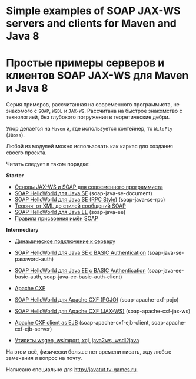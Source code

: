 # Simple examples of SOAP JAX-WS servers and clients for Maven and Java 8
# Простые примеры серверов и клиентов SOAP JAX-WS для Maven и Java 8

Серия примеров, рассчитанная на современного программиста, не знакомого с `SOAP`, `WSDL` и `JAX-WS`.
Рассчитана на быстрое знакомство с технологией, без глубокого погружения в теоретические дебри.

Упор делается на `Maven` и, где используется контейнер, то `WildFly` (`JBoss`).

Любой из модулей можно использовать как каркас для создания своего проекта.

Читать следует в таком порядке:

**Starter**

* [Основы JAX-WS и SOAP для современного программиста](doc/chapter-1.md)
* [SOAP HelloWorld для Java SE](doc/chapter-2.md) (soap-java-se-document)
* [SOAP HelloWorld для Java SE (RPC Style)](doc/chapter-3.md) (soap-java-se-rpc)
* [Теория: от XML до стилей сообщений SOAP](doc/chapter-3.5.md)
* [SOAP HelloWorld для Java EE](doc/chapter-4.md) (soap-java-ee)
* [Правила присвоения имён SOAP](doc/soap-naming-convention.md)

**Intermediary**

* [Динамическое подключение к серверу](doc/chapter-5.md)
* [SOAP HelloWorld для Java SE с BASIC Authentication](doc/chapter-6.md) (soap-java-se-password-auth)
* [SOAP HelloWorld для Java EE с BASIC Authentication](doc/chapter-7.md) (soap-java-ee-basic-auth, soap-java-ee-basic-auth-client)


* [Apache CXF](doc/chapter-7.5.md)
* [SOAP HelloWorld для Apache CXF (POJO)](doc/chapter-8.md) (soap-apache-cxf-pojo)
* [SOAP HelloWorld для Apache CXF (JAX-WS)](doc/chapter-9.md) (soap-apache-cxf-jax-ws)
* [Apache CXF client as EJB](doc/chapter-10.md) (soap-apache-cxf-ejb-client, soap-apache-cxf-ejb-server)
* [Утилиты wsgen, wsimport, xcj, java2ws, wsdl2java](doc/utils.md)

На этом всё, физически больше нет времени писать, жду любые замечания и вопрос на почту.

Написано специально для http://javatut.tv-games.ru.